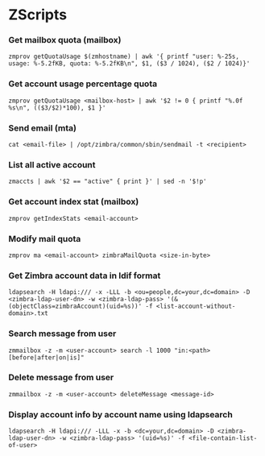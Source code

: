 # ZScripts

### Get mailbox quota (mailbox)
```
zmprov getQuotaUsage $(zmhostname) | awk '{ printf "user: %-25s, usage: %-5.2fKB, quota: %-5.2fKB\n", $1, ($3 / 1024), ($2 / 1024)}'
```

### Get account usage percentage quota
```
zmprov getQuotaUsage <mailbox-host> | awk '$2 != 0 { printf "%.0f %s\n", (($3/$2)*100), $1 }'
```

### Send email (mta)
```
cat <email-file> | /opt/zimbra/common/sbin/sendmail -t <recipient>
```

### List all active account
```
zmaccts | awk '$2 == "active" { print }' | sed -n '$!p'
```

### Get account index stat (mailbox)
```
zmprov getIndexStats <email-account>
```

### Modify mail quota
```
zmprov ma <email-account> zimbraMailQuota <size-in-byte>
```

### Get Zimbra account data in ldif format
```
ldapsearch -H ldapi:/// -x -LLL -b <ou=people,dc=your,dc=domain> -D <zimbra-ldap-user-dn> -w <zimbra-ldap-pass> '(&(objectClass=zimbraAccount)(uid=%s))' -f <list-account-without-domain>.txt
```

### Search message from user
```
zmmailbox -z -m <user-account> search -l 1000 "in:<path> [before|after|on|is]"
```

### Delete message from user
```
zmmailbox -z -m <user-account> deleteMessage <message-id>
```

### Display account info by account name using ldapsearch
```
ldapsearch -H ldapi:/// -LLL -x -b <dc=your,dc=domain> -D <zimbra-ldap-user-dn> -w <zimbra-ldap-pass> '(uid=%s)' -f <file-contain-list-of-user>
```
